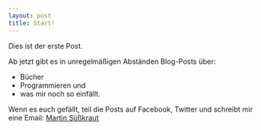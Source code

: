 ```yaml
---
layout: post
title: Start!
---
```


Dies ist der erste Post.

Ab jetzt gibt es in unregelmäßigen Abständen Blog-Posts über:
* Bücher
* Programmieren und
* was mir noch so einfällt.

Wenn es euch gefällt, teil die Posts auf Facebook, Twitter und schreibt mir eine Email:
[Martin Süßkraut](mailto:martin.suesskraut@gmail.com)
